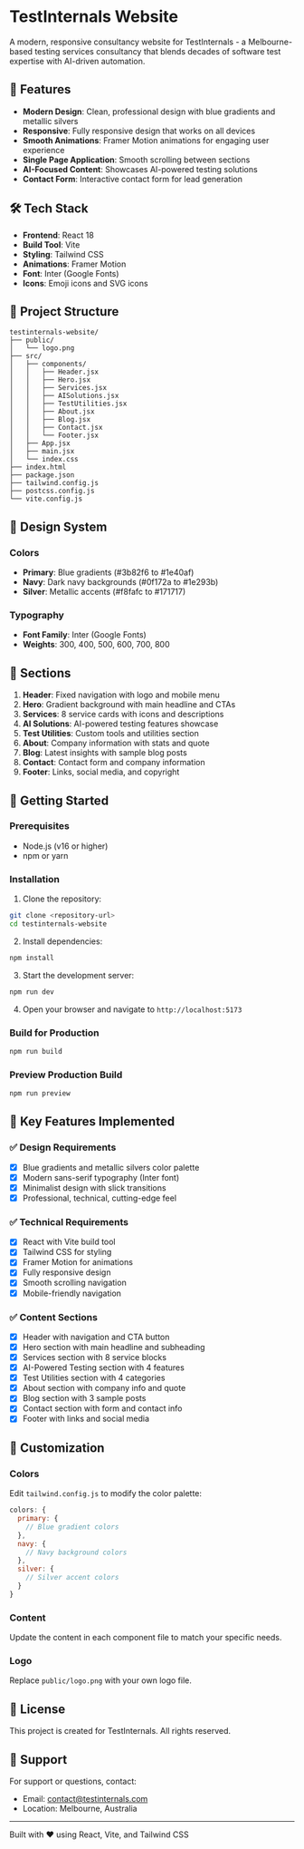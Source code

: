 # TestInternals Website

A modern, responsive consultancy website for TestInternals - a Melbourne-based testing services consultancy that blends decades of software test expertise with AI-driven automation.

## 🚀 Features

- **Modern Design**: Clean, professional design with blue gradients and metallic silvers
- **Responsive**: Fully responsive design that works on all devices
- **Smooth Animations**: Framer Motion animations for engaging user experience
- **Single Page Application**: Smooth scrolling between sections
- **AI-Focused Content**: Showcases AI-powered testing solutions
- **Contact Form**: Interactive contact form for lead generation

## 🛠️ Tech Stack

- **Frontend**: React 18
- **Build Tool**: Vite
- **Styling**: Tailwind CSS
- **Animations**: Framer Motion
- **Font**: Inter (Google Fonts)
- **Icons**: Emoji icons and SVG icons

## 📁 Project Structure

```
testinternals-website/
├── public/
│   └── logo.png
├── src/
│   ├── components/
│   │   ├── Header.jsx
│   │   ├── Hero.jsx
│   │   ├── Services.jsx
│   │   ├── AISolutions.jsx
│   │   ├── TestUtilities.jsx
│   │   ├── About.jsx
│   │   ├── Blog.jsx
│   │   ├── Contact.jsx
│   │   └── Footer.jsx
│   ├── App.jsx
│   ├── main.jsx
│   └── index.css
├── index.html
├── package.json
├── tailwind.config.js
├── postcss.config.js
└── vite.config.js
```

## 🎨 Design System

### Colors
- **Primary**: Blue gradients (#3b82f6 to #1e40af)
- **Navy**: Dark navy backgrounds (#0f172a to #1e293b)
- **Silver**: Metallic accents (#f8fafc to #171717)

### Typography
- **Font Family**: Inter (Google Fonts)
- **Weights**: 300, 400, 500, 600, 700, 800

## 📱 Sections

1. **Header**: Fixed navigation with logo and mobile menu
2. **Hero**: Gradient background with main headline and CTAs
3. **Services**: 8 service cards with icons and descriptions
4. **AI Solutions**: AI-powered testing features showcase
5. **Test Utilities**: Custom tools and utilities section
6. **About**: Company information with stats and quote
7. **Blog**: Latest insights with sample blog posts
8. **Contact**: Contact form and company information
9. **Footer**: Links, social media, and copyright

## 🚀 Getting Started

### Prerequisites
- Node.js (v16 or higher)
- npm or yarn

### Installation

1. Clone the repository:
```bash
git clone <repository-url>
cd testinternals-website
```

2. Install dependencies:
```bash
npm install
```

3. Start the development server:
```bash
npm run dev
```

4. Open your browser and navigate to `http://localhost:5173`

### Build for Production

```bash
npm run build
```

### Preview Production Build

```bash
npm run preview
```

## 🎯 Key Features Implemented

### ✅ Design Requirements
- [x] Blue gradients and metallic silvers color palette
- [x] Modern sans-serif typography (Inter font)
- [x] Minimalist design with slick transitions
- [x] Professional, technical, cutting-edge feel

### ✅ Technical Requirements
- [x] React with Vite build tool
- [x] Tailwind CSS for styling
- [x] Framer Motion for animations
- [x] Fully responsive design
- [x] Smooth scrolling navigation
- [x] Mobile-friendly navigation

### ✅ Content Sections
- [x] Header with navigation and CTA button
- [x] Hero section with main headline and subheading
- [x] Services section with 8 service blocks
- [x] AI-Powered Testing section with 4 features
- [x] Test Utilities section with 4 categories
- [x] About section with company info and quote
- [x] Blog section with 3 sample posts
- [x] Contact section with form and contact info
- [x] Footer with links and social media

## 🔧 Customization

### Colors
Edit `tailwind.config.js` to modify the color palette:

```javascript
colors: {
  primary: {
    // Blue gradient colors
  },
  navy: {
    // Navy background colors
  },
  silver: {
    // Silver accent colors
  }
}
```

### Content
Update the content in each component file to match your specific needs.

### Logo
Replace `public/logo.png` with your own logo file.

## 📄 License

This project is created for TestInternals. All rights reserved.

## 🤝 Support

For support or questions, contact:
- Email: contact@testinternals.com
- Location: Melbourne, Australia

---

Built with ❤️ using React, Vite, and Tailwind CSS 